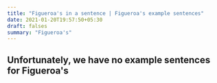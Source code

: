 ```yaml
---
title: "Figueroa's in a sentence | Figueroa's example sentences"
date: 2021-01-20T19:57:50+05:30
draft: falses
summary: "Figueroa's"
---
```

## Unfortunately, we have no example sentences for Figueroa's                 
